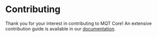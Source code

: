 <!--- This file has been generated from an external template. Please do not modify it directly. -->
<!--- Changes should be contributed to https://github.com/munich-quantum-toolkit/templates. -->

# Contributing

Thank you for your interest in contributing to MQT Core!
An extensive contribution guide is available in our [documentation](https://mqt.readthedocs.io/projects/core/en/latest/CONTRIBUTING.html).
